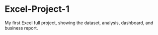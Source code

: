 # Excel-Project-1
My first Excel full project, showing the dataset, analysis, dashboard, and business report.
